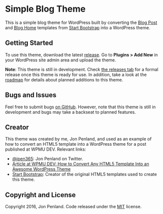 # Simple Blog Theme

This is a simple blog theme for WordPress built by converting the [Blog Post](http://startbootstrap.com/template-overviews/blog-post/) and [Blog Home](http://startbootstrap.com/template-overviews/blog-home/) templates from [Start Bootstrap](http://startbootstrap.com/) into a WordPress theme.

## Getting Started

To use this theme, download the latest [release](https://github.com/jpen365/simple-blog-theme/releases). Go to **Plugins > Add New** in your WordPress site admin area and upload the theme.

**Note**: This theme is still in development. Check [the releases tab](https://github.com/jpen365/simple-blog-theme/releases) for a formal release once this theme is ready for use. In addition, take a look at the [roadmap](https://github.com/jpen365/simple-blog-theme/blob/master/ROADMAP.md) for details about planned additions to this theme.

## Bugs and Issues

Feel free to submit bugs [on GitHub](https://github.com/jpen365/simple-blog-theme/issues). However, note that this theme is still in development and bugs may take a backseat to planned features.

## Creator

This theme was created by me, Jon Penland, and used as an example of how to convert an HTML5 template into a WordPress theme for a post published at WPMU DEV. Relevant links:

* [@jpen365](https://twitter.com/jpen365): Jon Penland on Twitter.
* [Article at WPMU DEV: How to Convert Any HTML5 Template Into an Awesome WordPress Theme](https://premium.wpmudev.org/blog/convert-html5-template-wordpress-theme/)
* [Start Bootstrap](http://startbootstrap.com/): Creator of the original HTML5 templates used to create this theme.

## Copyright and License

Copyright 2016, Jon Penland. Code released under the [MIT](https://github.com/jpen365/simple-blog-theme/blob/master/LICENSE) license.